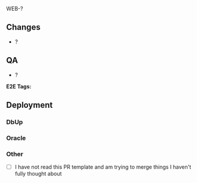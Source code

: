 WEB-?

## Changes
<!-- List high-level changes that are included in the PR -->
- ?

## QA
<!-- List QA steps to reproduce changes affected in the PR -->
- ?

<!-- If appropriate, list relevant E2E tags here -->
**E2E Tags:** <!-- addToCart, cart, category, checkout, invoice, login, logout, orderHistory, returns, payment, search, price, commandments, regression, accountSignup, cartMenu, showcase, cadCam, autoPay -->


## Deployment
<!-- Uncomment the boxes in each section for common pre/post deployment steps, if any. Then delete the last checkbox that doesn't function as a checkbox to verify that you have really thought about all of the steps necessary to deploy this PR -->

### DbUp
<!-- - [ ] I certify that I do not have any DbUp Scripts associated with this PR -->
<!-- - [ ] I do have DbUp Scripts and they are as follows: -->

### Oracle
<!-- - [ ] I certify that I do not have any Oracle Changes associated with this PR -->
<!-- - [ ] I do have Oracle changes and they are as follows: -->

### Other
<!-- - [ ] I certify that I have no other steps that need to take place before this PR is deployed -->
<!-- - [ ] I do have other steps that need to be taken before this PR is deployed and they are as follows: -->

- [ ] I have not read this PR template and am trying to merge things I haven't fully thought about
